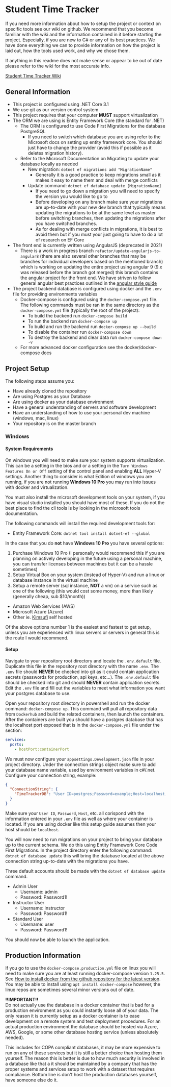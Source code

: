 # Student Time Tracker
If you need more information about how to setup the project or context on specific tools see our wiki on github.
 We recommend that you become familiar with the wiki and the information contained in it before starting the project.
 Especially, if you are new to C# or any of its best practices. We have done everything we can to provide information
 on how the project is laid out, how the tools used work, and why we chose them. 
 
If anything in this readme does not make sense or appear to be out of date please refer to the wiki for the most accurate info.

[Student Time Tracker Wiki](https://github.com/bradleypeterson/timetracker/wiki)

## General Information
* This project is configured using .NET Core 3.1
* We use git as our version control system
* This project requires that your computer **MUST** support virtualization
* The ORM we are using is Entity Framework Core (the standard for .NET)
  * The ORM is configured to use Code First Migrations for the database PostgreSQL
    * If you need to switch which database you are using refer to the Microsoft docs
      on setting up entity framework core. You should just have to change the provider (avoid this if possible as it deletes
      migration history).
  * Refer to the Microsoft Documentation on Migrating to update your database locally as needed
    * New migration: `dotnet ef migrations add "MigrationName"`
      * Generally it is a good practice to keep migrations small as it makes it easy to name them and deal with merge conflicts
    * Update command: `dotnet ef database update [MigrationName]`
      * If you need to go down a migration you will need to specify the version you would like to go to
      * Before developing on any branch make sure your migrations are up-to-date with your new dev branch that
        typically means updating the migrations to be at the same level as master before switching branches, then 
        updating the migrations after you have switched branches.
      * As for dealing with merge conflicts in migrations, it is best to avoid them but if you must your just going to have to do a lot of research on EF Core
* The front end is currently written using AngularJS (deprecated in 2021)
    * There is a work in progress branch `refactor/update-angularjs-to-angular8` (there are also several other 
      branches that may be branches for individual developers based on the mentioned branch) which is working on updating the
      entire project using angular 9 (9.x was released before the branch got merged) this branch contains the angular
      project for the front end. We have striven to follow general angular best practices outlined in the [angular style guide](https://angular.io/guide/styleguide)
* The project backend database is configured using docker and the `.env` file for providing environments variables
  * Docker-compose is configured using the `docker-compose.yml` file. The following commands must be ran in the same directory as the `docker-compose.yml` 
    file (typically the root of the project):
    * To build the backend run `docker-compose build`
    * To run the backend run `docker-compose up`
    * To build and run the backend run `docker-compose up --build`
    * To disable the container run `docker-compose down`
    * To destroy the backend and clear data run `docker-compose down -v`
  * For more advanced docker configuration see the docker/docker-compose docs

## Project Setup
The following steps assume you:
* Have already cloned the repository
* Are using Postgres as your Database
* Are using docker as your database environment
* Have a general understanding of servers and software development
* Have an understanding of how to use your personal dev machine (windows, mac, linux)
* Your repository is on the master branch

### Windows
#### System Requirements
On windows you will need to make sure your system supports virtualization. This can be a setting in the bios and or a setting in the 
`Turn Windows Features On or Off` setting of the control panel and enabling **ALL** Hyper-V settings. Another thing to consider is what
Edition of windows you are running, if you are not running **Windows 10 Pro** you may run into issues with docker and virtualization. 

You must also install the microsoft development tools on your system, if you have visual studio installed you should have most of these.
If you do not the best place to find the cli tools is by looking in the microsoft tools documentation. 

The following commands will install the required development tools for: 
* Entity Framework Core: `dotnet tool install dotnet-ef --global`

In the case that you do **not** have **Windows 10 Pro** you have several options:
1. Purchase Windows 10 Pro (I personally would recommend this if you are planning on actively developing in the future using a personal 
   machine, you can transfer licenses between machines but it can be a hassle sometimes)
2. Setup Virtual Box on your system (instead of Hyper-V) and run a linux or database instance in the virtual machine
3. Setup a remote server (sql instance, **NOT** a vm) on a service such as one of the following (this would cost some money, more than likely (generally cheap, sub $10/month))
  * Amazon Web Services (AWS)
  * Microsoft Azure (Azure)
  * Other ie. [Kimsufi](https://www.kimsufi.com/us/en/) self hosted
  
Of the above options number 1 is the easiest and fastest to get setup, unless you are experienced with linux servers or servers in general this is the route I would recommend.

#### Setup
Navigate to your repository root directory and locate the `.env.default` file. 
Duplicate this file in the repository root directory with the name `.env`.
The `.env` file should **NEVER** be checked into git as it could contain application secrets (passwords for production, api keys, etc...). 
The `.env.default` file should be checked into git and should **NEVER** contain application secrets.
Edit the `.env` file and fill out the variables to meet what information you want your postgres database to use.

Open your repository root directory in powershell and run the docker command: `docker-compose up`.
This command will pull all repository data from `Dockerhub` and build the related containers, then launch the containers.
After the containers are built you should have a postgres database that has the localhost port exposed that is in the `docker-compose.yml` file under the section:
```yaml
services:
  ports:
    - hostPort:containerPort
```
We must now configure your `appsettings.Development.json` file in your project directory.
Under the connection strings object make sure to add your database name variable, used by environment variables in c#/.net.
Configure your connection string, example:
```json
{
  "ConnectionString": {
    "TimeTrackerDB": "User ID=postgres;Password=example;Host=localhost;Port=5432;Database=StudentTimeTrackerDB;"
  }
}
```
Make sure your `User ID`, `Password`, `Host`, etc. all corispond with the information entered in your `.env` file as well as where your container is located.
If you are using docker like this setup guide assumes then your host should be `localhost`.

You will now need to run migrations on your project to bring your database up to the current schema.
We do this using Entity Framework Core Code First Migrations.
In the project directory enter the following command: `dotnet ef database update` this will bring the database located at the above connection string up-to-date with the migrations you have.

Three default accounts should be made with the `dotnet ef database update` command.
* Admin User
  * Username: admin
  * Password: Password1!
* Instructor User
  * Username: instructor
  * Password: Password1!
* Standard User
  * Username: user
  * Password: Password1!

You should now be able to launch the application.

## Production Information
If you go to use the `docker-compose.production.yml` file on linux you will need to make sure you are at least running docker-compose version `1.25.5`.
See [How to install docker from the github repository for the latest version](https://www.digitalocean.com/community/tutorials/how-to-install-docker-compose-on-ubuntu-18-04). 
You may be able to install using `apt install docker-compose` however, the linux repos are sometimes several minor versions out of date.

**!!IMPORTANT!!**  
Do not actually use the database in a docker container that is bad for a production environment as you could instantly loose all of your data. The only reason it is
 currently setup as a docker container is to ease development on a remote system and test deployment procedures. For an actual production environment the database should
 be hosted via Azure, AWS, Google, or some other database hosting service (unless absolutely needed). 

This includes for COPA compliant databases, it may be more expensive to run on any of these services but it is still a better choice than hosting them yourself. The reason
 this is better is due to how much security is involved in a database like that a it should be maintained by a company that has the proper systems and services setup to work
 with a dataset that requires compliance. Bottom line is don't host the production databases yourself, have someone else do it.